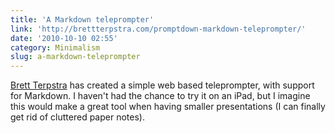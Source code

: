 ```yaml
---
title: 'A Markdown teleprompter'
link: 'http://brettterpstra.com/promptdown-markdown-teleprompter/'
date: '2010-10-10 02:55'
category: Minimalism
slug: a-markdown-teleprompter
---
```


[Brett Terpstra](http://brettterpstra.com) has created a simple web based teleprompter, with support for Markdown. I haven't had the chance to try it on an iPad, but I imagine this would make a great tool when having smaller presentations (I can finally get rid of cluttered paper notes).
